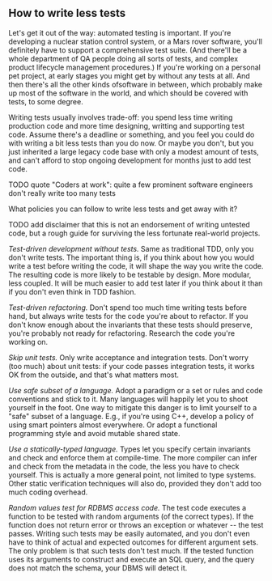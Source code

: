 How to write less tests
-----------------------

Let's get it out of the way: automated testing is important.  If you're developing a nuclear station control system, 
or a Mars rover software, you'll definitely have to support a comprehensive test suite. (And there'll be a whole 
department of QA people doing all sorts of tests, and complex product lifecycle management procedures.) 
If you're working on a personal pet project, at early stages you might get by without any tests at all.  And then 
there's all the other kinds ofsoftware in between, which probably make up most of the software in the world, and 
which should be covered with tests, to some degree.

Writing tests usually involves trade-off: you spend less time writing production code and more time designing, writting 
and supporting test code.  Assume there's a deadline or something, and you feel you could do with writing a bit less 
tests than you do now. Or maybe you don't, but you just inherited a large legacy code base with only a modest amount 
of tests, and can't afford to stop ongoing development for months just to add test code. 

TODO quote "Coders at work": quite a few prominent software engineers don't really write too many tests

What policies you can follow to write less tests and get away with it?

TODO add disclaimer that this is not an endorsement of writing untested code, but a rough guide for surviving 
the less fortunate real-world projects.

*Test-driven development without tests.* Same as traditional TDD, only you don't write tests. The important thing is, 
if you think about how you would write a test before writing the code, it will shape the way you write the code. The 
resulting code is more likely to be testable by design.  More modular, less coupled.  It will be much easier to add 
test later if you think about it than if you don't even think in TDD fashion.

*Test-driven refactoring.* Don't spend too much time writing tests before hand, but always write tests for the code 
you're about to refactor. If you don't know enough about the invariants that these tests should preserve, you're 
probably not ready for refactoring. Research the code you're working on.

*Skip unit tests.* Only write acceptance and integration tests. Don't worry (too much) about unit tests: if your 
code passes integration tests, it works OK from the outside, and that's what matters most.

*Use safe subset of a language.* Adopt a paradigm or a set or rules and code conventions and stick to it.  Many 
languages will happily let you to shoot yourself in the foot. One way to mitigate this danger is to limit yourself 
to a "safe" subset of a language. E.g., if you're using C++, develop a policy of using smart pointers almost everywhere. 
Or adopt a functional programming style and avoid mutable shared state. 

*Use a statically-typed language.* Types let you specify certain invariants and check and enforce them at 
compile-time. The more compiler can infer and check from the metadata in the code, the less you have to 
check yourself. This is actually a more general point, not limited to type systems. Other static verification 
techniques will also do, provided they don't add too much coding overhead.

*Random values test for RDBMS access code.* The test code executes a function to be tested with random arguments 
(of the correct types). If the function does not return error or throws an exception or whatever -- the test passes. 
Writing such tests may be easily automated, and you don't even have to think of actual and expected outcomes for 
different argument sets. The only problem is that such tests don't test much. If the tested function uses its 
arguments to construct and execute an SQL query, and the query does not match the schema, your DBMS will detect it. 

